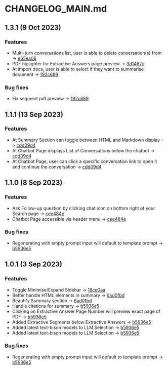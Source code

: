 # CHANGELOG_MAIN.md

## 1.3.1 (9 Oct 2023)

### Features

- Multi-turn conversations list, user is able to delete conversation(s) from -> [e65ea06](https://github.com/gitteroy/cymbalsearch/commit/e65ea061fa151e324c30c8e6f980ae2215a3f3ba)
- PDF higlighter for Extractive Answers page preview -> [3d1467c](https://github.com/gitteroy/cymbalsearch/commit/3d1467c5af8306f9dac9df6f7084382cc8bd637c)
- At import docs, user is able to select if they want to summarise document -> [192c689](https://github.com/gitteroy/cymbalsearch/commit/192c689dcaacc0a4bfe40eef76646f8f218e0ebc)

### Bug fixes
- Fix segment pdf preview -> [192c689](https://github.com/gitteroy/cymbalsearch/commit/192c689dcaacc0a4bfe40eef76646f8f218e0ebc)

## 1.1.1 (13 Sep 2023)

### Features
- At Summary Section can toggle between HTML and Markdown display -> [cdd09d4](https://github.com/gitteroy/cymbalsearch/commit/cdd09d40d2aa12334adb7a78f7d38ddad287fa15)
- At Chatbot Page displays List of Conversations below the chatbot -> [cdd09d4](https://github.com/gitteroy/cymbalsearch/commit/cdd09d40d2aa12334adb7a78f7d38ddad287fa15)
- At Chatbot Page, user can click a specific conversation link to open it and continue the conversation -> [cdd09d4](https://github.com/gitteroy/cymbalsearch/commit/cdd09d40d2aa12334adb7a78f7d38ddad287fa15)

## 1.1.0 (8 Sep 2023)

### Features
- Ask Follow-up question by clicking chat icon on bottom right of your Search page -> [cee484e](https://github.com/gitteroy/cymbalsearch/commit/cee484ec410672f1ec25a13872a92cce15088a12)
- Chatbot Page accessible via header menu -> [cee484e](https://github.com/gitteroy/cymbalsearch/commit/cee484ec410672f1ec25a13872a92cce15088a12)

### Bug fixes
- Regenerating with empty prompt input will default to template prompt -> [b5936e5](https://github.com/gitteroy/cymbalsearch/commit/b5936e529162772965d6f92dbfb2eb524f8043d2)

## 1.0.1 (3 Sep 2023)

### Features
- Toggle Minimise/Expand Sidebar -> [18ce0aa](https://github.com/gitteroy/cymbalsearch/commit/18ce0aa95c09a72caeee3565e3842d9f8e7b255e)
- Better handle HTML elements in summary -> [6ad0fbd](https://github.com/gitteroy/cymbalsearch/commit/6ad0fbda30b6e7510d014a20ce7ac7f11856d100)
- Beautify Summary section -> [6ad0fbd](https://github.com/gitteroy/cymbalsearch/commit/6ad0fbda30b6e7510d014a20ce7ac7f11856d100)
- Handle citations for summary -> [b5936e5](https://github.com/gitteroy/cymbalsearch/commit/b5936e529162772965d6f92dbfb2eb524f8043d2)
- Clicking on Extractive Answer Page Number will preview exact page of PDF -> [b5936e5](https://github.com/gitteroy/cymbalsearch/commit/b5936e529162772965d6f92dbfb2eb524f8043d2)
- Added Extractive Segments below Extractive Answers -> [b5936e5](https://github.com/gitteroy/cymbalsearch/commit/b5936e529162772965d6f92dbfb2eb524f8043d2)
- Added latest text-bison models to LLM Selection -> [b5936e5](https://github.com/gitteroy/cymbalsearch/commit/b5936e529162772965d6f92dbfb2eb524f8043d2)
- Added latest text-bison models to LLM Selection -> [b5936e5](https://github.com/gitteroy/cymbalsearch/commit/b5936e529162772965d6f92dbfb2eb524f8043d2)

### Bug fixes
- Regenerating with empty prompt input will default to template prompt -> [b5936e5](https://github.com/gitteroy/cymbalsearch/commit/b5936e529162772965d6f92dbfb2eb524f8043d2)